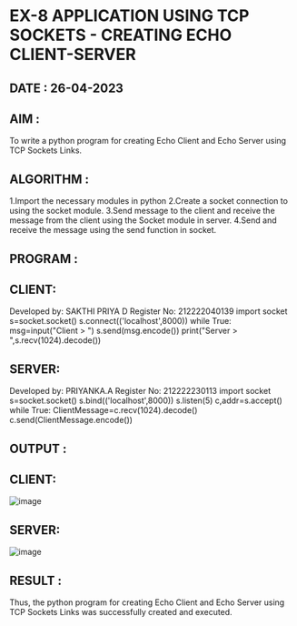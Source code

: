 # EX-8 APPLICATION USING TCP SOCKETS - CREATING ECHO CLIENT-SERVER

## DATE : 26-04-2023

## AIM :
To write a python program for creating Echo Client and Echo Server using TCP Sockets Links.

## ALGORITHM :
1.Import the necessary modules in python
2.Create a socket connection to using the socket module.
3.Send message to the client and receive the message from the client using the Socket module in server.
4.Send and receive the message using the send function in socket.

## PROGRAM :
## CLIENT:
Developed by: SAKTHI PRIYA D
Register No: 212222040139
import socket
s=socket.socket()
s.connect(('localhost',8000))
while True:
    msg=input("Client > ")
    s.send(msg.encode())
    print("Server > ",s.recv(1024).decode())

## SERVER:
 Developed by: PRIYANKA.A
 Register No: 212222230113
import socket
s=socket.socket()
s.bind(('localhost',8000))
s.listen(5)
c,addr=s.accept()
while True:
    ClientMessage=c.recv(1024).decode()
    c.send(ClientMessage.encode())

## OUTPUT :
## CLIENT:
![image](https://github.com/sakthipriyadhanusu/EX-8/assets/119393194/d7c33351-46c4-4fe8-9084-94424dbb7203)

## SERVER:
![image](https://github.com/sakthipriyadhanusu/EX-8/assets/119393194/2f6aa65b-e7ec-468e-8cd1-e47bcf46ac55)

## RESULT :
Thus, the python program for creating Echo Client and Echo Server using TCP Sockets Links was successfully created and executed.

